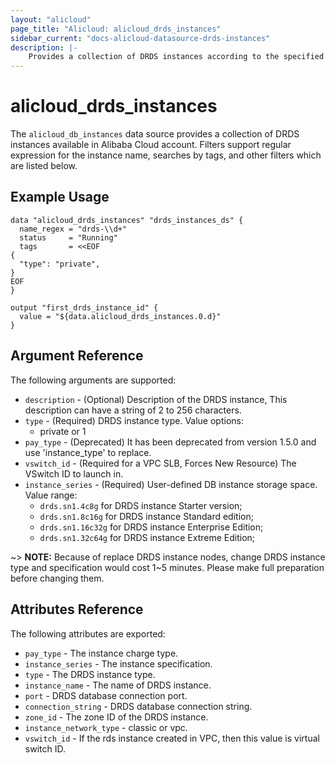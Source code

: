 ```yaml
---
layout: "alicloud"
page_title: "Alicloud: alicloud_drds_instances"
sidebar_current: "docs-alicloud-datasource-drds-instances"
description: |-
    Provides a collection of DRDS instances according to the specified filters.
---
```


# alicloud\_drds\_instances

The `alicloud_db_instances` data source provides a collection of DRDS instances available in Alibaba Cloud account.
Filters support regular expression for the instance name, searches by tags, and other filters which are listed below.

## Example Usage

```
data "alicloud_drds_instances" "drds_instances_ds" {
  name_regex = "drds-\\d+"
  status     = "Running"
  tags       = <<EOF
{
  "type": "private",
}
EOF
}

output "first_drds_instance_id" {
  value = "${data.alicloud_drds_instances.0.d}"
}
```

## Argument Reference

The following arguments are supported:

* `description` - (Optional) Description of the DRDS instance, This description can have a string of 2 to 256 characters.
* `type` - (Required) DRDS instance type. Value options: 
    - private or 1
* `pay_type` - (Deprecated) It has been deprecated from version 1.5.0 and use 'instance_type' to replace.
* `vswitch_id` - (Required for a VPC SLB, Forces New Resource) The VSwitch ID to launch in.
* `instance_series` - (Required) User-defined DB instance storage space. Value range:
    - `drds.sn1.4c8g` for DRDS instance Starter version;
    - `drds.sn1.8c16g` for DRDS instance Standard edition;
    - `drds.sn1.16c32g` for DRDS instance Enterprise Edition;
    - `drds.sn1.32c64g` for DRDS instance Extreme Edition;
    
~> **NOTE:** Because of replace DRDS instance nodes, change DRDS instance type and specification would cost 1~5 minutes. Please make full preparation before changing them.

## Attributes Reference

The following attributes are exported:

* `pay_type` - The instance charge type.
* `instance_series` - The instance specification.
* `type` - The DRDS instance type.
* `instance_name` - The name of DRDS instance.
* `port` - DRDS database connection port.
* `connection_string` - DRDS database connection string.
* `zone_id` - The zone ID of the DRDS instance.
* `instance_network_type` - classic or vpc.
* `vswitch_id` - If the rds instance created in VPC, then this value is virtual switch ID.
